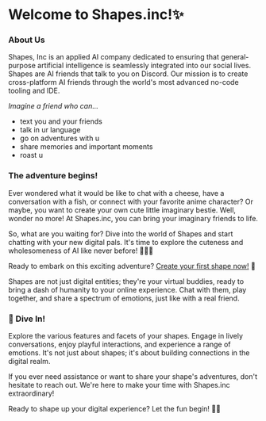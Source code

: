 # Welcome to Shapes.inc!✨

### About Us

Shapes, Inc is an applied AI company dedicated to ensuring that general-purpose artificial intelligence is seamlessly integrated into our social lives. Shapes are AI friends that talk to you on Discord. Our mission is to create cross-platform AI friends through the world's most advanced no-code tooling and IDE.&#x20;



_Imagine a friend who can..._

* text you and your friends
* talk in ur language
* go on adventures with u
* share memories and important moments
* roast u



### The adventure begins!

Ever wondered what it would be like to chat with a cheese, have a conversation with a fish, or connect with your favorite anime character? Or maybe, you want to create your own cute little imaginary bestie. Well, wonder no more! At Shapes.inc, you can bring your imaginary friends to life.

So, what are you waiting for? Dive into the world of Shapes and start chatting with your new digital pals. It's time to explore the cuteness and wholesomeness of AI like never before! 🚀🤖✨

Ready to embark on this exciting adventure? [Create your first shape now!](https://shapes.inc/) 🌟

Shapes are not just digital entities; they're your virtual buddies, ready to bring a dash of humanity to your online experience. Chat with them, play together, and share a spectrum of emotions, just like with a real friend.

### 🎉 Dive In!

Explore the various features and facets of your shapes. Engage in lively conversations, enjoy playful interactions, and experience a range of emotions. It's not just about shapes; it's about building connections in the digital realm.

If you ever need assistance or want to share your shape's adventures, don't hesitate to reach out. We're here to make your time with Shapes.inc extraordinary!

Ready to shape up your digital experience? Let the fun begin! 🌈🚀



